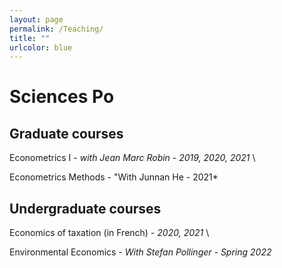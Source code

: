 ```yaml
---
layout: page
permalink: /Teaching/
title: ""
urlcolor: blue
---
```


# Sciences Po
  
  
  
## Graduate courses

Econometrics I - *with Jean Marc Robin - 2019, 2020, 2021* \

Econometrics Methods - "With Junnan He - 2021*

  
  
## Undergraduate courses

Economics of taxation (in French) - *2020, 2021* \

Environmental Economics - *With Stefan Pollinger - Spring 2022*
